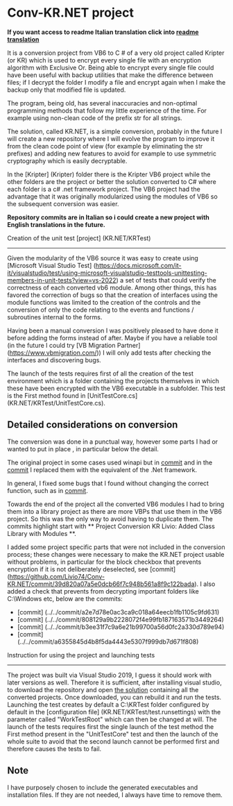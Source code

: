 Conv-KR.NET project
====================
**If you want access to readme Italian translation click into [readme translation](README_IT.md)**

It is a conversion project from VB6 to C # of a very old project called Kripter (or KR) which is used to encrypt every single file with an encryption algorithm with Exclusive Or. Being able to encrypt every single file could have been useful with backup utilities that make the difference between files; if I decrypt the folder I modify a file and encrypt again when I make the backup only that modified file is updated.

The program, being old, has several inaccuracies and non-optimal programming methods that follow my little experience of the time. For example using non-clean code of the prefix str for all strings.

The solution, called KR.NET, is a simple conversion, probably in the future I will create a new repository where I will evolve the program to improve it from the clean code point of view (for example by eliminating the str prefixes) and adding new features to avoid for example to use symmetric cryptography which is easily decryptable.

In the [Kripter] (Kripter) folder there is the Kripter VB6 project while the other folders are the project or better the solution converted to C# where each folder is a c# .net framework project.
The VB6 project had the advantage that it was originally modularized using the modules of VB6 so the subsequent conversion was easier.

**Repository commits are in Italian so i could create a new project with English translations in the future.**

Creation of the unit test [project] (KR.NET/KRTest)
-------------------------------------------------- -

Given the modularity of the VB6 source it was easy to create using [Microsoft Visual Studio Test] (https://docs.microsoft.com/it-it/visualstudio/test/using-microsoft-visualstudio-testtools-unittesting-members-in-unit-tests?view=vs-2022) a set of tests that could verify the correctness of each converted vb6 module.
Among other things, this has favored the correction of bugs so that the creation of interfaces using the module functions was limited to the creation of the controls and the conversion of only the code relating to the events and functions / subroutines internal to the forms.

Having been a manual conversion I was positively pleased to have done it before adding the forms instead of after. Maybe if you have a reliable tool (in the future I could try [VB Migration Partner] (https://www.vbmigration.com/)) I will only add tests after checking the interfaces and discovering bugs.

The launch of the tests requires first of all the creation of the test environment which is a folder containing the projects themselves in which these have been encrypted with the VB6 executable in a subfolder. This test is the First method found in [UnitTestCore.cs] (KR.NET/KRTest/UnitTestCore.cs).

Detailed considerations on conversion
---------------------------------------------

The conversion was done in a punctual way, however some parts I had or wanted to put in place , in particular below the detail.

The original project in some cases used winapi but in
[commit](../../commits/0799056a178e9a39a1c5786be6e9b37431e812b1) and in the [commit](../../commit/55a440e896551ccb431d450d65e6263d3a7105a9) I replaced them with the equivalent of the .Net framework.

In general, I fixed some bugs that I found without changing the correct function, such as in [commit](commit/6919f24654d41988616fe7c44ca119fb7fd5b189).

Towards the end of the project all the converted VB6 modules I had to bring them into a library project as there are more VBPs that use them in the VB6 project. So this was the only way to avoid having to duplicate them. The commits highlight start with ** Project Conversion KR Livio: Added Class Library with Modules **.

I added some project specific parts that were not included in the conversion process; these changes were necessary to make the KR.NET project usable without problems, in particular for the block checkbox that prevents encryption if it is not deliberately deselected, see [commit] (https://github.com/Livio74/Conv-KR.NET/commit/39d820a07a5e0dcb66f7c948b561a8f9c122bada).
I also added a check that prevents from decrypting important folders like C:\Windows etc, below are the commits:
- [commit] (../../commit/a2e7d78e0ac3ca9c018a64eecb1fb1105c9fd631)
- [commit] (../../commit/808129a9b2228072f4e99fb187163571b3449264)
- [commit] (../../commit/b3ee31f7c9a6e21b99700a56d0fc2a330d789e94)
- [commit] (../../commit/a6355845d4b8f5da4443e5307f999db7d671f808)

Instruction for using the project and launching tests
-------------------------------------------------- -----

The project was built via Visual Studio 2019, I guess it should work with later versions as well.
Therefore it is sufficient, after installing visual studio, to download the repository and open [the solution](KR.NET/KR.NET.sln) containing all the converted projects.
Once downloaded, you can rebuild it and run the tests. Launching the test creates by default a C:\KRTest folder configured by default in the [configuration file] (KR.NET/KRTest/test.runsettings) with the parameter called "WorkTestRoot" which can then be changed at will.
The launch of the tests requires first the single launch of the test method the First method present in the "UnitTestCore" test and then the launch of the whole suite to avoid that the second launch cannot be performed first and therefore causes the tests to fail.

Note
----

I have purposely chosen to include the generated executables and installation files. If they are not needed, I always have time to remove them.
